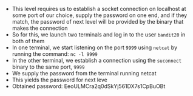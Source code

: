 - This level requires us to establish a socket connection on localhost at some port of our choice, supply the password on one end, and if they match, the password of next level will be provided by the binary that makes the connection
- So for this, we launch two terminals and log in to the user ```bandit20``` in both of them
- In one terminal, we start listening on the port ```9999``` using ```netcat``` by running the command: ```nc -l 9999```
- In the other terminal, we establish a connection using the ```suconnect``` binary to the same port, ```9999```
- We supply the password from the terminal running netcat
- This yields the password for next leve
- Obtained password: EeoULMCra2q0dSkYj561DX7s1CpBuOBt